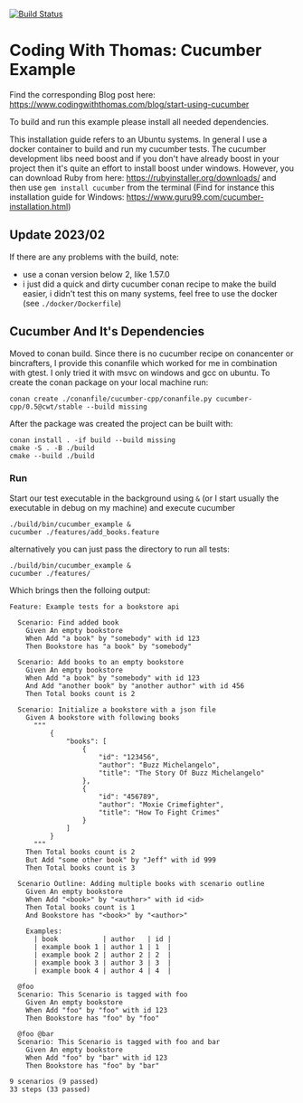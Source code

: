 [![Build Status](https://dev.azure.com/thomassedlmair/cucumber_example/_apis/build/status/ThoSe1990.cucumber_example?branchName=main)](https://dev.azure.com/thomassedlmair/cucumber_example/_build/latest?definitionId=12&branchName=main)

# Coding With Thomas: Cucumber Example

Find the corresponding Blog post here: https://www.codingwiththomas.com/blog/start-using-cucumber

To build and run this example please install all needed dependencies.  

This installation guide refers to an Ubuntu systems. In general I use a docker container to build and run my cucumber tests. The cucumber development libs need boost and if you don't have already boost in your project then it's quite an effort to install boost under windows. However, you can download Ruby from here: https://rubyinstaller.org/downloads/ and then use `gem install cucumber` from the terminal (Find for instance this installation guide for Windows: https://www.guru99.com/cucumber-installation.html)

## Update 2023/02
If there are any problems with the build, note: 
- use a conan version below 2, like 1.57.0
- i just did a quick and dirty cucumber conan recipe to make the build easier, i didn't test this on many systems, feel free to use the docker (see `./docker/Dockerfile`)

## Cucumber And It's Dependencies

Moved to conan build. Since there is no cucumber recipe on conancenter or bincrafters, I provide this conanfile which worked for me in combination with gtest. I only tried it with msvc on windows and gcc on ubuntu. To create the conan package on your local machine run: 

```
conan create ./conanfile/cucumber-cpp/conanfile.py cucumber-cpp/0.5@cwt/stable --build missing
```

After the package was created the project can be built with: 

```
conan install . -if build --build missing
cmake -S . -B ./build 
cmake --build ./build 
```


### Run 

Start our test executable in the background using `&` (or I start usually the executable in debug on my machine) and execute cucumber
```
./build/bin/cucumber_example &
cucumber ./features/add_books.feature 
```
alternatively you can just pass the directory to run all tests:
```
./build/bin/cucumber_example &
cucumber ./features/
```

Which brings then the folloing output:
```
Feature: Example tests for a bookstore api

  Scenario: Find added book
    Given An empty bookstore
    When Add "a book" by "somebody" with id 123
    Then Bookstore has "a book" by "somebody"

  Scenario: Add books to an empty bookstore
    Given An empty bookstore
    When Add "a book" by "somebody" with id 123
    And Add "another book" by "another author" with id 456
    Then Total books count is 2

  Scenario: Initialize a bookstore with a json file
    Given A bookstore with following books
      """
          {
              "books": [
                  {
                      "id": "123456",
                      "author": "Buzz Michelangelo",
                      "title": "The Story Of Buzz Michelangelo"
                  },
                  {
                      "id": "456789",
                      "author": "Moxie Crimefighter",
                      "title": "How To Fight Crimes"
                  }
              ]
          }
      """
    Then Total books count is 2
    But Add "some other book" by "Jeff" with id 999
    Then Total books count is 3

  Scenario Outline: Adding multiple books with scenario outline
    Given An empty bookstore
    When Add "<book>" by "<author>" with id <id>
    Then Total books count is 1
    And Bookstore has "<book>" by "<author>"

    Examples:
      | book           | author   | id |
      | example book 1 | author 1 | 1  |
      | example book 2 | author 2 | 2  |
      | example book 3 | author 3 | 3  |
      | example book 4 | author 4 | 4  |

  @foo
  Scenario: This Scenario is tagged with foo
    Given An empty bookstore
    When Add "foo" by "foo" with id 123
    Then Bookstore has "foo" by "foo"

  @foo @bar
  Scenario: This Scenario is tagged with foo and bar
    Given An empty bookstore
    When Add "foo" by "bar" with id 123
    Then Bookstore has "foo" by "bar"

9 scenarios (9 passed)
33 steps (33 passed)
```
